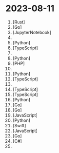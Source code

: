 # 2023-08-11

1. [](https://github.comundefined "Minimalist ML framework for Rust") [Rust]
2. [](https://github.comundefined "OpenAI 接口管理 & 分发系统，支持 Azure、Anthropic Claude、Google PaLM 2、智谱 ChatGLM、百度文心一言、讯飞星火认知以及阿里通义千问，可用于二次分发管理 key，仅单可执行文件，已打包好 Docker 镜像，一键部署，开箱即用. OpenAI key management & redistribution system, using a single API for all LLMs, and features an English UI.") [Go]
3. [](https://github.comundefined "Sample code and notebooks for Generative AI on Google Cloud") [JupyterNotebook]
4. [](https://github.comundefined "Generative Agents: Interactive Simulacra of Human Behavior") 
5. [](https://github.comundefined "Text-to-Audio/Music Generation") [Python]
6. [](https://github.comundefined "Radix Themes is an open-source component library optimized for fast development, easy maintenance, and accessibility. Maintained by @workos.") [TypeScript]
7. [](https://github.comundefined "润学全球官方指定GITHUB，整理润学宗旨、纲领、理论和各类润之实例；解决为什么润，润去哪里，怎么润三大问题； 并成为新中国人的核心宗教，核心信念。") 
8. [](https://github.comundefined "🌟 The Multi-Agent Framework: Given one line Requirement, return PRD, Design, Tasks, Repo") [Python]
9. [](https://github.comundefined "Source code for Benjamin Crozat's blog built using the TALL stack and getting more than 30K monthly visitors.") [PHP]
10. [](https://github.comundefined "Curated list of project-based tutorials") 
11. [](https://github.comundefined "ALL IN ONE Hacking Tool For Hackers") [Python]
12. [](https://github.comundefined "Next.js Commerce") [TypeScript]
13. [](https://github.comundefined "🚀✨ Help beginners to contribute to open source projects") 
14. [](https://github.comundefined "A well-designed cross-platform ChatGPT UI (Web / PWA / Linux / Win / MacOS). 一键拥有你自己的跨平台 ChatGPT 应用。") [TypeScript]
15. [](https://github.comundefined "There can be more than Notion and Miro. AFFiNE is a next-gen knowledge base that brings planning, sorting and creating all together. Privacy first, open-source, customizable and ready to use.") [TypeScript]
16. [](https://github.comundefined "A simple bot that uses selenium to farm Microsoft Rewards written in Python") [Python]
17. [](https://github.comundefined "IM即时通讯") [Go]
18. [](https://github.comundefined "Powerful system container and virtual machine manager") [Go]
19. [](https://github.comundefined "24 Lessons, 12 Weeks, Get Started as a Web Developer") [JavaScript]
20. [](https://github.comundefined "Implementation of Denoising Diffusion Probabilistic Model in Pytorch") [Python]
21. [](https://github.comundefined "🎙️🤖Create, Customize and Talk to your AI Character/Companion in Realtime (All in One Codebase!). Have a natural seamless conversation with AI everywhere (mobile, web and terminal) using LLM OpenAI GPT3.5/4, Anthropic Claude2, Chroma Vector DB, Whisper Speech2Text, ElevenLabs Text2Speech🎙️🤖") [Swift]
22. [](https://github.comundefined "Cloud Security Posture Management (CSPM)") [JavaScript]
23. [](https://github.comundefined "Elegant Scraper and Crawler Framework for Golang") [Go]
24. [](https://github.comundefined "Microsoft Authentication Library (MSAL) for .NET") [C#]
25. [](https://github.comundefined "TypeScript 教程") 
